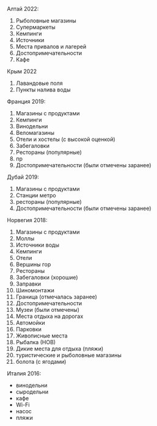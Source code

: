 Алтай 2022:
1. Рыболовные магазины
2. Супермаркеты
3. Кемпинги
4. Источники
5. Места привалов и лагерей
6. Достопримечательности
7. Кафе

Крым 2022
1. Лавандовые поля
2. Пункты налива воды

Франция 2019:
1. Магазины с продуктами
2. Кемпинги
3. Винодельни
4. Веломагазины
5. Отели и хостелы (с высокой оценкой)
6. Забегаловки
7. Рестораны (популярные)
8. пр
9. Достопримечательности (были отмечены заранее)

Дубай 2019:
1. Магазины с продуктами
2. Станции метро
3. рестораны (популярные)
4. Достопримечательности (были отмечены заранее)

Норвегия 2018:
1. Магазины с продуктами
1. Моллы
2. Источники воды
3. Кемпинги
4. Отели
5. Вершины гор
6. Рестораны
7. Забегаловки (хорошие)
8. Заправки
9. Шиномонтажи
10. Граница (отмечалась заранее)
11. Достопримечательности
11. Музеи (были отмечены)
12. Места отдыха на дорогах
13. Автомойки
14. Парковки
16. Живописные места
17. Рыбалка (НОВ)
18. Дикие места для отдыха (пляжи)
19. туристические и рыболовные магазины
20. болота (с ягодами)

Италия 2016:
+ винодельни
+ сыродельни
+ кафе
+ Wi-Fi
+ насос
+ пляжи
